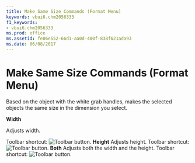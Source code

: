 ```yaml
---
title: Make Same Size Commands (Format Menu)
keywords: vbui6.chm2056333
f1_keywords:
- vbui6.chm2056333
ms.prod: office
ms.assetid: fe06e552-66d1-aa0d-400f-838f621ada93
ms.date: 06/08/2017
---
```



# Make Same Size Commands (Format Menu)

Based on the object with the white grab handles, makes the selected objects the same size in the dimension you select.

 **Width**

Adjusts width.

Toolbar shortcut: 
![Toolbar button](images/tbr_swid_ZA01201752.gif).
 **Height**
Adjusts height.
Toolbar shortcut: 
![Toolbar button](images/tbr_sht_ZA01201744.gif).
 **Both**
Adjusts both the width and the height.
Toolbar shortcut: 
![Toolbar button](images/tbr_sbth_ZA01201738.gif).


